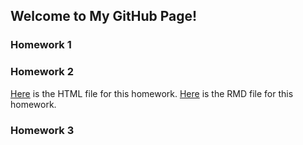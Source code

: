 ## Welcome to My GitHub Page!


### Homework 1
### Homework 2

[Here](Homework2/IE360_HW2_RMD.html) is the HTML file for this homework.
[Here](Homework2/IE360_HW2_RMD.Rmd) is the RMD file for this homework.

### Homework 3
